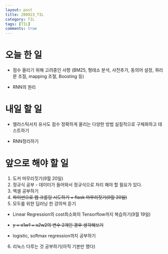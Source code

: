 ```yaml
---
layout: post
title: 200923_TIL
category: TIL
tags: [TIL]
comments: true
---
```


# 오늘 한 일

- 점수 올리기 위해 고려중인 사항 (BM25, 형태소 분석, 사전추가, 동의어 설정, 쿼리문 조절, mapping 조절, Boosting 등)

- RNN의 원리

# 내일 할 일

- 엘라스틱서치 유사도 점수 정확하게 올리는 다양한 방법 실질적으로 구체화하고 테스트하기

- RNN정리하기

# 앞으로 해야 할 일

1. 도커 마무리짓기(9월 20일)
2. 정규식 공부 - 데이터가 들어와서 정규식으로 처리 해야 할 필요가 있다.
3. 엑셀 공부하기
4. ~~파이썬으로 웹 크롤링 시도하기 + flask 마무리짓기(9월 20일)~~
5. 모두를 위한 딥러닝 한 강의씩 듣기

- Linear Regression의 cost최소화의 Tensorflow까지 복습하기(9월 19일)

- ~~y = x1*w1 + x2*w2의 변수 2개인 경우 생각해보기~~

- logistic, softmax regression까지 공부하기

6. 리눅스 다루는 것 공부하기(아직 기본만 했다)


